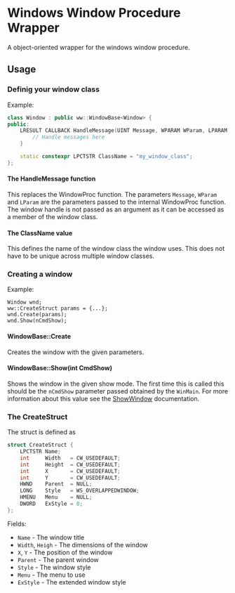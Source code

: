 # Windows Window Procedure Wrapper

A object-oriented wrapper for the windows window procedure.

## Usage

### Definig your window class

Example:

```cpp
class Window : public ww::WindowBase<Window> {
public:
    LRESULT CALLBACK HandleMessage(UINT Message, WPARAM WParam, LPARAM LParam) override {
        // Handle messages here
    }

    static constexpr LPCTSTR ClassName = "my_window_class";
};
```

#### The HandleMessage function

This replaces the WindowProc function. The parameters `Message`, `WParam` and `LParam` are the parameters passed to the internal WindowProc function.
The window handle is not passed as an argument as it can be accessed as a member of the window class.

#### The ClassName value

This defines the name of the window class the window uses. This does not have to be unique across multiple window classes.

### Creating a window

Example:

```
Window wnd;
ww::CreateStruct params = {...};
wnd.Create(params);
wnd.Show(nCmdShow);
```

#### WindowBase::Create
Creates the window with the given parameters.

#### WindowBase::Show(int CmdShow)
Shows the window in the given show mode.
The first time this is called this should be the `nCmdShow` parameter passed obtained by the `WinMain`.
For more information about this value see the [ShowWindow](https://docs.microsoft.com/en-us/windows/win32/api/winuser/nf-winuser-showwindow) documentation.

### The CreateStruct

The struct is defined as

```cpp
struct CreateStruct {
	LPCTSTR Name;
	int     Width   = CW_USEDEFAULT;
	int     Height  = CW_USEDEFAULT;
	int     X       = CW_USEDEFAULT;
	int     Y       = CW_USEDEFAULT;
	HWND    Parent  = NULL;
	LONG    Style   = WS_OVERLAPPEDWINDOW;
	HMENU   Menu    = NULL;
	DWORD   ExStyle = 0;
};
```

Fields:

- `Name` - The window title
- `Width`, `Heigh` - The dimensions of the window
- `X`, `Y` - The position of the window
- `Parent` - The parent window
- `Style` - The window style
- `Menu` - The menu to use
- `ExStyle` - The extended window style
